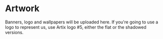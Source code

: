# Artwork
Banners, logo and wallpapers will be uploaded here. If you're going to use a logo to represent us, use Artix logo #5, either the flat or the shadowed versions.
